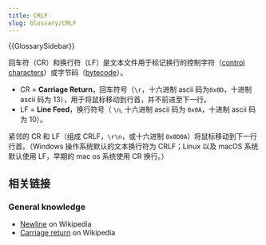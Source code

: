 ```yaml
---
title: CRLF
slug: Glossary/CRLF
---
```


{{GlossarySidebar}}

回车符（CR）和换行符（LF）是文本文件用于标记换行的控制字符（[control characters](https://en.wikipedia.org/wiki/Control_character)）或字节码（[bytecode](https://en.wikipedia.org/wiki/Bytecode)）。

- CR = **Carriage Return**，回车符号（`\r`，十六进制 ascii 码为`0x0D`，十进制 ascii 码为 13），用于将鼠标移动到行首，并不前进至下一行。
- LF = **Line Feed**，换行符号（ `\n`, 十六进制 ascii 码为 `0x0A`，十进制 ascii 码为 10）。

紧邻的 CR 和 LF（组成 CRLF，`\r\n`，或十六进制 `0x0D0A`）将鼠标移动到下一行行首。（Windows 操作系统默认的文本换行符为 CRLF；Linux 以及 macOS 系统默认使用 LF，早期的 mac os 系统使用 CR 换行。）

## 相关链接

### General knowledge

- [Newline](https://zh.wikipedia.org/wiki/Newline#In_programming_languages) on Wikipedia
- [Carriage return](https://zh.wikipedia.org/wiki/Carriage_return#Computers) on Wikipedia
